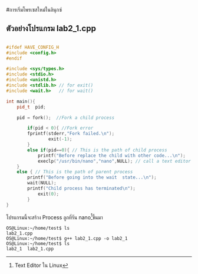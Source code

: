 #การเริ่มโพรเซสใหม่ในลินุกซ์

ตัวอย่างโปรแกรม lab2_1.cpp 
-----
```cpp

#ifdef HAVE_CONFIG_H
#include <config.h>
#endif

#include <sys/types.h>
#include <stdio.h>
#include <unistd.h>
#include <stdlib.h> // for exit()
#include <wait.h>   // for wait()

int main(){
	pid_t  pid;

	pid = fork();  //Fork a child process

        if(pid < 0){ //Fork error
		fprintf(stderr,"Fork failed.\n");
                exit(-1);
        }
        else if(pid==0){ // This is the path of child process
            printf("Before replace the child with other code...\n");
            execlp("/usr/bin/nano","nano",NULL); // call a text editor
	}
	else { // This is the path of parent process
	    printf("Before going into the wait  state...\n");
	    wait(NULL);
	    printf("Child process has terminated\n");
            exit(0);
        }
}

```
โปรแกรมนี้จะสร้าง Process ลูกที่รัน nano[^1]ขี้นมา

```console 
OS@Linux:~/home/test$ ls
lab2_1.cpp
OS@Linux:~/home/test$ g++ lab2_1.cpp -o lab2_1
OS@Linux:~/home/test$ ls
lab2_1  lab2_1.cpp
```

[^1]:Text Editor ใน Linux
